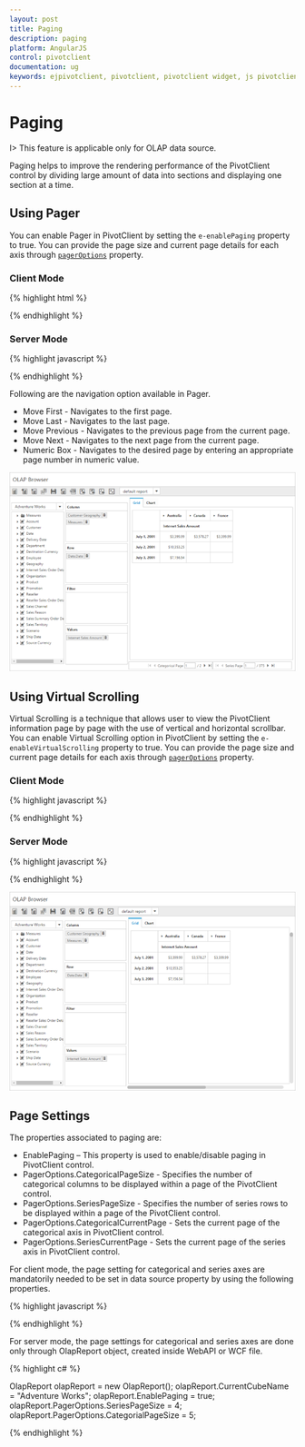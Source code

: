 ```yaml
---
layout: post
title: Paging
description: paging
platform: AngularJS
control: pivotclient
documentation: ug
keywords: ejpivotclient, pivotclient, pivotclient widget, js pivotclient 
---
```


# Paging

I> This feature is applicable only for OLAP data source.

Paging helps to improve the rendering performance of the PivotClient control by dividing large amount of data into sections and displaying one section at a time.

## Using Pager 

You can enable Pager in PivotClient by setting the `e-enablePaging` property to true. You can provide the page size and current page details for each axis through [`pagerOptions`](/api/js/ejpivotclient#members:pagerOptions) property.

### Client Mode

{% highlight html %}

<div ng-controller="PivotClientCtrl">
    <div id="PivotClient1" ej-pivotclient e-datasource="dataSource" e-enablePaging="true" />
</div>
<script>
    angular.module('PivotClientApp', ['ejangular']).controller('PivotClientCtrl', function ($scope) {
        $scope.dataSource = {
            //..
            pagerOptions: {
                categoricalPageSize: 3,
                seriesPageSize: 3,
                categoricalCurrentPage: 1,
                seriesCurrentPage: 1
            }
        };
    });
</script>

{% endhighlight %}

### Server Mode

{% highlight javascript %}

<div ng-controller="PivotClientCtrl">
    <div id="PivotClient1" ej-pivotclient e-url="url" e-enablePaging="true" />
</div>

{% endhighlight %}

Following are the navigation option available in Pager.

* Move First - Navigates to the first page.
* Move Last - Navigates to the last page. 
* Move Previous - Navigates to the previous page from the current page.
* Move Next - Navigates to the next page from the current page.
* Numeric Box - Navigates to the desired page by entering an appropriate page number in numeric value.

![](Paging_images/paging.png)


## Using Virtual Scrolling

Virtual Scrolling is a technique that allows user to view the PivotClient information page by page with the use of vertical and horizontal scrollbar. You can enable Virtual Scrolling option in PivotClient by setting the `e-enableVirtualScrolling` property to true. You can provide the page size and current page details for each axis through [`pagerOptions`](/api/js/ejpivotclient#members:pagerOptions) property. 

### Client Mode

{% highlight javascript %}

<div ng-controller="PivotClientCtrl">
    <div id="PivotClient1" ej-pivotclient e-datasource="dataSource" e-enableVirtualScrolling="true" />
</div>
<script>
    angular.module('PivotClientApp', ['ejangular']).controller('PivotClientCtrl', function ($scope) {
        $scope.dataSource = {
            //..
            pagerOptions: {
                categoricalPageSize: 3,
                seriesPageSize: 3,
                categoricalCurrentPage: 1,
                seriesCurrentPage: 1
            }
        };
    });
</script>

{% endhighlight %}

### Server Mode

{% highlight javascript %}

<div ng-controller="PivotClientCtrl">
    <div id="PivotClient1" ej-pivotclient e-url="url" e-enableVirtualScrolling="true" />
</div>

{% endhighlight %}

![](Paging_images/virtual-scrolling.png)

## Page Settings

The properties associated to paging are:
* EnablePaging – This property is used to enable/disable paging in PivotClient control.
* PagerOptions.CategoricalPageSize - Specifies the number of categorical columns to be displayed within a page of the PivotClient control.
* PagerOptions.SeriesPageSize - Specifies the number of series rows to be displayed within a page of the PivotClient control.
* PagerOptions.CategoricalCurrentPage - Sets the current page of the categorical axis in PivotClient control.
* PagerOptions.SeriesCurrentPage - Sets the current page of the series axis in PivotClient control.

For client mode, the page setting for categorical and series axes are mandatorily needed to be set in data source property by using the following properties.

{% highlight javascript %}

<div ng-controller="PivotClientCtrl">
    <div id="PivotClient1" ej-pivotclient e-url="url" e-enablePaging="true" />
</div>
<script>
    angular.module('PivotClientApp', ['ejangular']).controller('PivotClientCtrl', function ($scope) {
        $scope.dataSource = {
            //..
            pagerOptions: {
                categoricalPageSize: 3,
                seriesPageSize: 3,
                categoricalCurrentPage: 1,
                seriesCurrentPage: 1
            }
        };
    });
</script>

{% endhighlight %}

For server mode, the page settings for categorical and series axes are done only through OlapReport object, created inside WebAPI or WCF file.

{% highlight c# %}

OlapReport olapReport = new OlapReport();
olapReport.CurrentCubeName = "Adventure Works";
olapReport.EnablePaging = true;
olapReport.PagerOptions.SeriesPageSize = 4;
olapReport.PagerOptions.CategorialPageSize = 5;

{% endhighlight %}